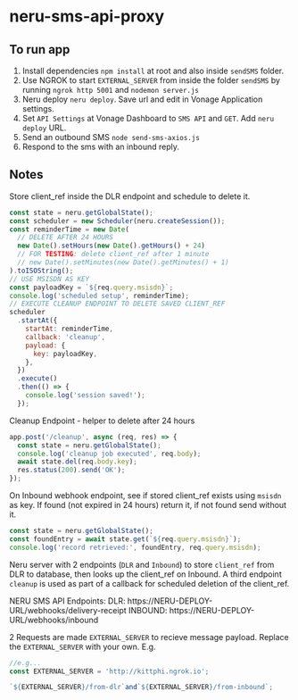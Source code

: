 # neru-sms-api-proxy

## To run app

1. Install dependencies `npm install` at root and also inside `sendSMS` folder.
2. Use NGROK to start `EXTERNAL_SERVER` from inside the folder `sendSMS` by running `ngrok http 5001` and `nodemon server.js`
3. Neru deploy `neru deploy`. Save url and edit in Vonage Application settings.
4. Set `API Settings` at Vonage Dashboard to `SMS API` and `GET`. Add `neru deploy` URL.
5. Send an outbound SMS `node send-sms-axios.js`
6. Respond to the sms with an inbound reply.

## Notes

Store client_ref inside the DLR endpoint and schedule to delete it.

```js
const state = neru.getGlobalState();
const scheduler = new Scheduler(neru.createSession());
const reminderTime = new Date(
  // DELETE AFTER 24 HOURS
  new Date().setHours(new Date().getHours() + 24)
  // FOR TESTING: delete client_ref after 1 minute
  // new Date().setMinutes(new Date().getMinutes() + 1)
).toISOString();
// USE MSISDN AS KEY
const payloadKey = `${req.query.msisdn}`;
console.log('scheduled setup', reminderTime);
// EXECUTE CLEANUP ENDPOINT TO DELETE SAVED CLIENT_REF
scheduler
  .startAt({
    startAt: reminderTime,
    callback: 'cleanup',
    payload: {
      key: payloadKey,
    },
  })
  .execute()
  .then(() => {
    console.log('session saved!');
  });
```

Cleanup Endpoint - helper to delete after 24 hours

```js
app.post('/cleanup', async (req, res) => {
  const state = neru.getGlobalState();
  console.log('cleanup job executed', req.body);
  await state.del(req.body.key);
  res.status(200).send('OK');
});
```

On Inbound webhook endpoint, see if stored client_ref exists using `msisdn` as key.
If found (not expired in 24 hours) return it, if not found send without it.

```js
const state = neru.getGlobalState();
const foundEntry = await state.get(`${req.query.msisdn}`);
console.log('record retrieved:', foundEntry, req.query.msisdn);
```

Neru server with 2 endpoints (`DLR` and `Inbound`) to store `client_ref` from DLR to database, then looks up the client_ref on Inbound.
A third endpoint `cleanup` is used as part of a callback for scheduled deletion of the client_ref.

NERU SMS API Endpoints:
DLR:
https://NERU-DEPLOY-URL/webhooks/delivery-receipt
INBOUND:
https://NERU-DEPLOY-URL/webhooks/inbound

2 Requests are made `EXTERNAL_SERVER` to recieve message payload. Replace the `EXTERNAL_SERVER` with your own. E.g.

```js
//e.g...
const EXTERNAL_SERVER = 'http://kittphi.ngrok.io';

`${EXTERNAL_SERVER}/from-dlr`and`${EXTERNAL_SERVER}/from-inbound`;
```
